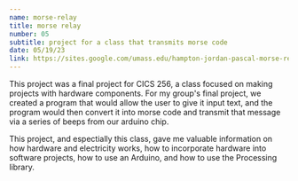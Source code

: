```yaml
---
name: morse-relay
title: morse relay
number: 05
subtitle: project for a class that transmits morse code
date: 05/19/23
link: https://sites.google.com/umass.edu/hampton-jordan-pascal-morse-re/home
---
```

This project was a final project for CICS 256, a class focused on making projects with hardware components.
For my group's final project, we created a program that would allow the user to give it input text,
and the program would then convert it into morse code and transmit that message via a series of beeps from
our arduino chip.

This project, and espectially this class, gave me valuable information on how hardware and electricity works,
how to incorporate hardware into software projects, how to use an Arduino, and how to use the Processing library.